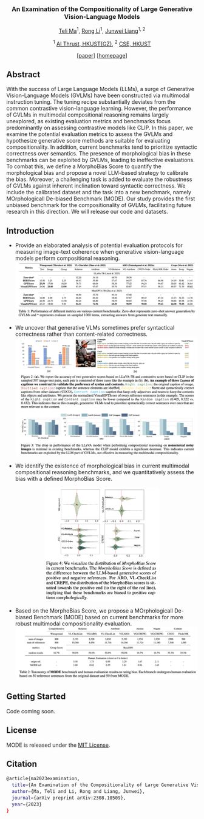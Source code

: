 <div align="center">
<h3> An Examination of the Compositionality of Large Generative Vision-Language Models </h3>

[Teli Ma](https://teleema.github.io/)<sup>1</sup>, [Rong Li](https://rongli.tech/)<sup>1</sup>, [Junwei Liang](https://junweiliang.me/index.html)<sup>1, 2</sup>

<sup>1</sup> [AI Thrust, HKUST(GZ)](https://www.hkust-gz.edu.cn/academics/hubs-and-thrust-areas/information-hub/artificial-intelligence/), <sup>2</sup> [CSE, HKUST](https://cse.hkust.edu.hk/)

[[paper](https://arxiv.org/pdf/2308.10509.pdf)] [[homepage](https://teleema.github.io/projects/MODE/mode.html)]

</div>

## Abstract

With the success of Large Language Models (LLMs), a surge of Generative Vision-Language Models (GVLMs) have been constructed via multimodal instruction tuning. The tuning recipe substantially deviates from the common contrastive vision-language learning. However, the performance of GVLMs in multimodal compositional reasoning remains largely unexplored, as existing evaluation metrics and benchmarks focus predominantly on assessing contrastive models like CLIP. In this paper, we examine the potential evaluation metrics to assess the GVLMs and hypothesize generative score methods are suitable for evaluating compositionality. In addition, current benchmarks tend to prioritize syntactic correctness over semantics. The presence of morphological bias in these benchmarks can be exploited by GVLMs, leading to ineffective evaluations. To combat this, we define a MorphoBias Score to quantify the morphological bias and propose a novel LLM-based strategy to calibrate the bias. Moreover, a challenging task is added to evaluate the robustness of GVLMs against inherent inclination toward syntactic correctness. We include the calibrated dataset and the task into a new benchmark, namely MOrphologicall De-biased Benchmark (MODE). Our study provides the first unbiased benchmark for the compositionality of GVLMs, facilitating future research in this direction. We will release our code and datasets.

## Introduction

* Provide an elaborated analysis of potential evaluation protocols for measuring image-text coherence when generative vision-language models perform compositional reasoning.
![tenser](images/fig1.png)

* We uncover that generative VLMs sometimes prefer syntactical correctness rather than content-related correctness.
![tenser](images/fig2.png)

* We identify the existence of morphological bias in current multimodal compositional reasoning benchmarks, and we quantitatively assess the bias with a defined MorphoBias Score.

<div  align="center">  
 <img src="images/fig3.png" width = "300" height = "300"/>
</div>

* Based on the MorphoBias Score, we propose a MOrphologicall De-biased Benchmark (MODE) based on current benchmarks for more robust multimodal compositionality evaluation.
![tenser](images/fig4.png)

## Getting Started

Code coming soon.

## License

MODE is released under the [MIT License](https://github.com/TeleeMa/MODE/blob/main/LICENSE).

## Citation

```bash
@article{ma2023examination,
  title={An Examination of the Compositionality of Large Generative Vision-Language Models},
  author={Ma, Teli and Li, Rong and Liang, Junwei},
  journal={arXiv preprint arXiv:2308.10509},
  year={2023}
}
```

